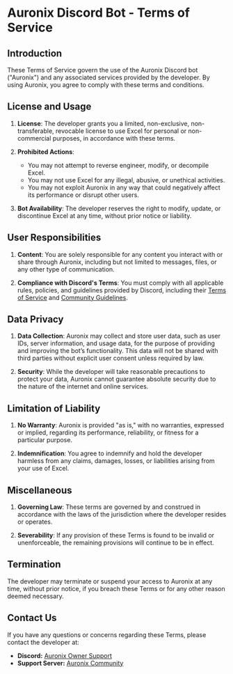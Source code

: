 
# Auronix Discord Bot - Terms of Service

## Introduction

These Terms of Service govern the use of the Auronix Discord bot ("Auronix") and any associated services provided by the developer. By using Auronix, you agree to comply with these terms and conditions.

## License and Usage

1. **License**: The developer grants you a limited, non-exclusive, non-transferable, revocable license to use Excel for personal or non-commercial purposes, in accordance with these terms.

2. **Prohibited Actions**: 
    - You may not attempt to reverse engineer, modify, or decompile Excel.
    - You may not use Excel for any illegal, abusive, or unethical activities.
    - You may not exploit Auronix in any way that could negatively affect its performance or disrupt other users.

3. **Bot Availability**: The developer reserves the right to modify, update, or discontinue Excel at any time, without prior notice or liability.

## User Responsibilities

1. **Content**: You are solely responsible for any content you interact with or share through Auronix, including but not limited to messages, files, or any other type of communication. 

2. **Compliance with Discord's Terms**: You must comply with all applicable rules, policies, and guidelines provided by Discord, including their [Terms of Service](https://discord.com/terms) and [Community Guidelines](https://discord.com/guidelines).

## Data Privacy

1. **Data Collection**: Auronix may collect and store user data, such as user IDs, server information, and usage data, for the purpose of providing and improving the bot’s functionality. This data will not be shared with third parties without explicit user consent unless required by law.

2. **Security**: While the developer will take reasonable precautions to protect your data, Auronix cannot guarantee absolute security due to the nature of the internet and online services.

## Limitation of Liability

1. **No Warranty**: Auronix is provided "as is," with no warranties, expressed or implied, regarding its performance, reliability, or fitness for a particular purpose.

2. **Indemnification**: You agree to indemnify and hold the developer harmless from any claims, damages, losses, or liabilities arising from your use of Excel.

## Miscellaneous

1. **Governing Law**: These terms are governed by and construed in accordance with the laws of the jurisdiction where the developer resides or operates.

2. **Severability**: If any provision of these Terms is found to be invalid or unenforceable, the remaining provisions will continue to be in effect.

## Termination

The developer may terminate or suspend your access to Auronix at any time, without prior notice, if you breach these Terms or for any other reason deemed necessary.

## Contact Us

If you have any questions or concerns regarding these Terms, please contact the developer at:

- **Discord:** [Auronix Owner Support](http://discord.com/users/1073871959907110942)
- **Support Server:** [Auronix Community](https://discord.gg/jQSjypuvbR)
